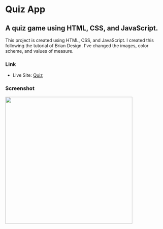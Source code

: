 <h1>Quiz App</h1>

<h2>A quiz game using HTML, CSS, and JavaScript.</h2>

<p>This project is created using HTML, CSS, and JavaScript. I created this following the tutorial of Brian Design. I've changed the images, color scheme, and values of measure.</p>

### Link

- Live Site: [Quiz]()

### Screenshot

<img src="/screenshot/" width="400">
